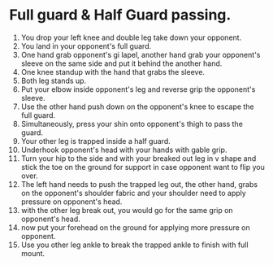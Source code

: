 # Full guard & Half Guard passing.

1. You drop your left knee and double leg take down your opponent.
2. You land in your opponent's full guard.
3. One hand grab opponent's gi lapel, another hand grab your opponent's sleeve on the same side and put it behind the another hand.
4. One knee standup with the hand that grabs the sleeve.
5. Both leg stands up.
6. Put your elbow inside opponent's leg and reverse grip the opponent's sleeve.
7. Use the other hand push down on the opponent's knee to escape the full guard.
8. Simultaneously, press your shin onto opponent's thigh to pass the guard.
9. Your other leg is trapped inside a half guard.
10. Underhook opponent's head with your hands with gable grip.
11. Turn your hip to the side and with your breaked out leg in v shape and stick the toe on the ground for support in case opponent want to flip you over.
12. The left hand needs to push the trapped leg out, the other hand, grabs on the opponent's shoulder fabric and your shoulder need to apply pressure on opponent's head.
13. with the other leg break out, you would go for the same grip on opponent's head.
14. now put your forehead on the ground for applying more pressure on opponent.
15. Use you other leg ankle to break the trapped ankle to finish with full mount.
